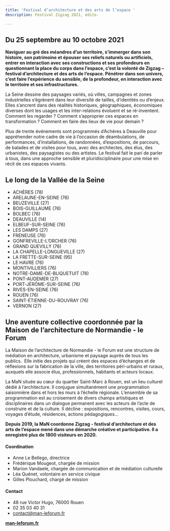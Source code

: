 ```yaml
---
title: 'Festival d’architecture et des arts de l’espace '
description: Festival Zigzag 2021, édito.

---
```

## Du 25 septembre au 10 octobre 2021

**Naviguer au gré des méandres d’un territoire, s’immerger dans son histoire, son patrimoine et épouser ses reliefs naturels ou artificiels, entrer en interaction avec ses constructions et ses profondeurs en questionnant la place du corps dans l’espace, c’est la volonté de Zigzag – festival d’architecture et des arts de l’espace. Pénétrer dans son univers, c’est faire l’expérience du sensible, de la profondeur, en interaction avec le territoire et ses infrastructures.**

La Seine dessine des paysages variés, où villes, campagnes et zones industrielles s’égrènent dans leur diversité de tailles, d’identités ou d’enjeux. Elles s’ancrent dans des réalités historiques, géographiques, économiques diverses dont les usages et les inter-relations évoluent et se ré-inventent. Comment les regarder ? Comment s’approprier ces espaces en transformation ? Comment en faire des lieux de vie pour demain ?

Plus de trente événements sont programmés d’Achères à Deauville pour appréhender notre cadre de vie à l’occasion de déambulations, de performances, d’installations, de randonnées, d’expositions, de parcours, de balades et de visites pour tous, avec des architectes, des élus, des urbanistes, des paysagistes ou des artistes. Le festival fait le pari de parler à tous, dans une approche sensible et pluridisciplinaire pour une mise en récit de ces espaces vivants.

## Le long de la Vallée de la Seine

* ACHÈRES (78)
* ARELAUNE-EN-SEINE (76)
* BEUZEVILLE (27)
* BOIS-GUILLAUME (76)
* BOLBEC (76)
* DEAUVILLE (14)
* ELBEUF-SUR-SEINE (76)
* LES DAMPS (27)
* FRENEUSE (76)
* GONFREVILLE-L’ORCHER (76)
* GRAND QUEVILLY (76)
* LA CHAPELLE-LONGUEVILLE (27)
* LA FRETTE-SUR-SEINE (95)
* LE HAVRE (76)
* MONTIVILLIERS (76)
* NOTRE-DAME-DE-BLIQUETUIT (76)
* PONT-AUDEMER (27)
* PORT-JÉRÔME-SUR-SEINE (76)
* RIVES-EN-SEINE (76)
* ROUEN (76)
* SAINT-ÉTIENNE-DU-ROUVRAY (76)
* VERNON (27)

## Une aventure collective coordonnée par la Maison de l’architecture de Normandie - le Forum

La Maison de l’architecture de Normandie - le Forum est une structure de médiation en architecture, urbanisme et paysage auprès de tous les publics.  Elle initie des projets qui créent des espaces d’échanges et de réflexions sur la fabrication de la ville, des territoires péri-urbains et ruraux, auxquels elle associe élus, professionnels, habitants et acteurs locaux.

La MaN située au cœur du quartier Saint-Marc à Rouen, est un lieu culturel dédié à l’architecture. Il conjugue simultanément une programmation saisonnière dans et hors les murs à l’échelle régionale. L’ensemble de sa programmation est au croisement de divers champs artistiques et disciplinaires dans un dialogue permanent avec les acteurs de l’acte de construire et de la culture. Il décline : expositions, rencontres, visites, cours, voyages d’étude, résidences, actions pédagogiques...

**Depuis 2019, la MaN coordonne Zigzag - festival d’architecture et des arts de l’espace mené dans une démarche créative et participative. Il a enregistré plus de 1800 visiteurs en 2020.**

#### Coordination

* Anne Le Bellego, directrice
* Frédérique Mougeot, chargée de mission
* Marion Vandaele, chargée de communication et de médiation culturelle
* Léa Quénet, volontaire en service civique
* Gilles Plouchard, chargé de mission

#### Contact

* 48 rue Victor Hugo, 76000 Rouen
* 02 35 03 40 31
* contact@man-leforum.fr

[**man-leforum.fr**](http://man-leforum.fr/maison-de-l-architecture/ "Site web le Forum")